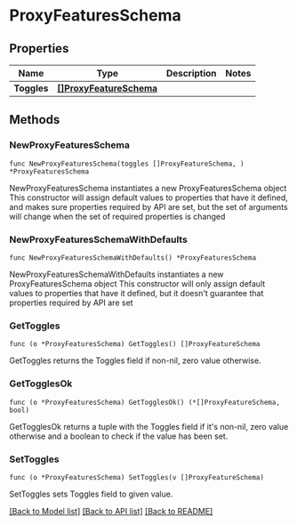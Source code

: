 # ProxyFeaturesSchema

## Properties

Name | Type | Description | Notes
------------ | ------------- | ------------- | -------------
**Toggles** | [**[]ProxyFeatureSchema**](ProxyFeatureSchema.md) |  | 

## Methods

### NewProxyFeaturesSchema

`func NewProxyFeaturesSchema(toggles []ProxyFeatureSchema, ) *ProxyFeaturesSchema`

NewProxyFeaturesSchema instantiates a new ProxyFeaturesSchema object
This constructor will assign default values to properties that have it defined,
and makes sure properties required by API are set, but the set of arguments
will change when the set of required properties is changed

### NewProxyFeaturesSchemaWithDefaults

`func NewProxyFeaturesSchemaWithDefaults() *ProxyFeaturesSchema`

NewProxyFeaturesSchemaWithDefaults instantiates a new ProxyFeaturesSchema object
This constructor will only assign default values to properties that have it defined,
but it doesn't guarantee that properties required by API are set

### GetToggles

`func (o *ProxyFeaturesSchema) GetToggles() []ProxyFeatureSchema`

GetToggles returns the Toggles field if non-nil, zero value otherwise.

### GetTogglesOk

`func (o *ProxyFeaturesSchema) GetTogglesOk() (*[]ProxyFeatureSchema, bool)`

GetTogglesOk returns a tuple with the Toggles field if it's non-nil, zero value otherwise
and a boolean to check if the value has been set.

### SetToggles

`func (o *ProxyFeaturesSchema) SetToggles(v []ProxyFeatureSchema)`

SetToggles sets Toggles field to given value.



[[Back to Model list]](../README.md#documentation-for-models) [[Back to API list]](../README.md#documentation-for-api-endpoints) [[Back to README]](../README.md)


